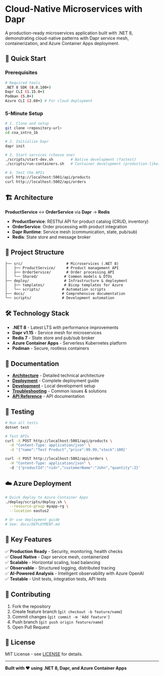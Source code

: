 # Cloud-Native Microservices with Dapr

A production-ready microservices application built with .NET 8, demonstrating cloud-native patterns with Dapr service mesh, containerization, and Azure Container Apps deployment.

## 🚀 Quick Start

### Prerequisites
```bash
# Required tools
.NET 8 SDK (8.0.100+)
Dapr CLI (1.15.0+)  
Podman (5.0+)
Azure CLI (2.60+) # For cloud deployment
```

### 5-Minute Setup
```bash
# 1. Clone and setup
git clone <repository-url>
cd cna_intro_1b

# 2. Initialize Dapr
dapr init

# 3. Start services (choose one)
./scripts/start-dev.sh        # Native development (fastest)
./scripts/run-containers.sh   # Container development (production-like)

# 4. Test the APIs
curl http://localhost:5001/api/products
curl http://localhost:5002/api/orders
```

## 🏗️ Architecture

**ProductService** ↔️ **OrderService** via **Dapr** → **Redis**

- **ProductService**: RESTful API for product catalog (CRUD, inventory)
- **OrderService**: Order processing with product integration  
- **Dapr Runtime**: Service mesh (communication, state, pub/sub)
- **Redis**: State store and message broker

## 📁 Project Structure

```
├── src/                    # Microservices (.NET 8)
│   ├── ProductService/     # Product management API
│   ├── OrderService/       # Order processing API  
│   └── Shared/            # Common models & DTOs
├── deploy/                # Infrastructure & deployment
│   ├── templates/         # Bicep templates for Azure
│   └── scripts/          # Automation scripts
├── docs/                 # Comprehensive documentation
└── scripts/              # Development automation
```

## 🛠️ Technology Stack

- **.NET 8** - Latest LTS with performance improvements
- **Dapr v1.15** - Service mesh for microservices  
- **Redis 7** - State store and pub/sub broker
- **Azure Container Apps** - Serverless Kubernetes platform
- **Podman** - Secure, rootless containers

## 📖 Documentation

- **[Architecture](./docs/ARCHITECTURE.md)** - Detailed technical architecture
- **[Deployment](./docs/DEPLOYMENT.md)** - Complete deployment guide  
- **[Development](./docs/DEVELOPMENT.md)** - Local development setup
- **[Troubleshooting](./docs/TROUBLESHOOTING.md)** - Common issues & solutions
- **[API Reference](./docs/API_REFERENCE.md)** - API documentation

## 🧪 Testing

```bash
# Run all tests
dotnet test

# Test APIs
curl -X POST http://localhost:5001/api/products \
  -H "Content-Type: application/json" \
  -d '{"name":"Test Product","price":99.99,"stock":100}'

curl -X POST http://localhost:5002/api/orders \
  -H "Content-Type: application/json" \  
  -d '{"productId":"<id>","customerName":"John","quantity":2}'
```

## ☁️ Azure Deployment

```bash
# Quick deploy to Azure Container Apps
./deploy/scripts/deploy.sh \
  --resource-group myapp-rg \
  --location eastus2

# Or use deployment guide
# See: docs/DEPLOYMENT.md
```

## 🎯 Key Features

✅ **Production Ready** - Security, monitoring, health checks  
✅ **Cloud Native** - Dapr service mesh, containerized  
✅ **Scalable** - Horizontal scaling, load balancing  
✅ **Observable** - Structured logging, distributed tracing  
✅ **AI-Powered Analysis** - Intelligent observability with Azure OpenAI  
✅ **Testable** - Unit tests, integration tests, API tests  

## 🤝 Contributing

1. Fork the repository
2. Create feature branch (`git checkout -b feature/name`)  
3. Commit changes (`git commit -m 'Add feature'`)
4. Push branch (`git push origin feature/name`)
5. Open Pull Request

## 📄 License

MIT License - see [LICENSE](LICENSE) for details.

---

**Built with ❤️ using .NET 8, Dapr, and Azure Container Apps**